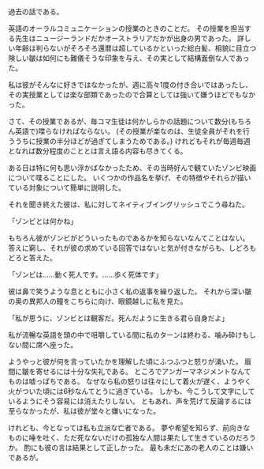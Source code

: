 過去の話である。

英語のオーラルコミュニケーションの授業のときのことだ。
その授業を担当する先生はニュージーランドだかオーストラリアだかが出身の男であった。
詳しい年齢は判らないがそろそろ還暦は超しているかといった総白髪、相貌に目立つ険しい皺は如何にも難儀そうな印象を与え、その実として結構面倒な人であった。

私は彼がそんなに好きではなかったが、週に高々1度の付き合いではあったし、その実授業としては楽な部類であったので合算としては強いて嫌うほどでもなかった。

さて、その授業であるが、毎コマ生徒は何かしらかの話題について数分(もちろん英語で)喋らなければならない。
(その授業が楽なのは、生徒全員がそれを行ううちに授業の半分ほどが過ぎてしまうためである。)
けれどもそれが毎週毎週となれば数分程度のこととは言え語る内容も尽きてくる。

ある日は特に何も思い浮かばなかったため、その当時好んで観ていたゾンビ映画について喋ることにした。
いくつかの作品名を挙げ、その特徴やそれらが描いている対象について簡単に説明した。

それを聞き終えた彼は、私に対してネイティブイングリッシュでこう尋ねた。

「ゾンビとは何かね」

もちろん彼がゾンビがどういったものであるかを知らないなんてことはない。
答えに窮し、それが彼の求めている回答ではないと気が付きながらも、しどろもどろと答えた。

「ゾンビは……動く死人です。……歩く死体です」

彼は鼻で笑うような息とともに小さく私の返事を繰り返した。
それから深い皺の奥の異邦人の瞳をこちらに向け、眼鏡越しに私を見た。

「私が思うに、ゾンビとは観客だ。死んだように生きる君ら自身だよ」

私が流暢な英語を頭の中で咀嚼している間に私のターンは終わる、噛み砕けもしない間に席へ座った。

ようやっと彼が何を言っていたかを理解した頃にふつふつと怒りが湧いた。
眉間に皺を寄せるには十分な失礼である。
ところでアンガーマネジメントなんてものは嘘っぱちである。
なぜなら私の怒りは往々にして着火が遅く、ようやく火がついた頃には6秒なんてとうに過ぎている。
しかも、今こうして文字にしているようにそう容易には消えたりしない。
ともあれ、声を荒げて反論するには至らなかったが、私は彼が堂々と嫌いになった。

けれども、今となっては私も立派な亡者である。
夢や希望を知らず、前向きなものに唾を吐く、ただ死なないだけの孤独な人間は果たして生きているのだろうか。
酌にも彼の言は結果として正しかった。
最も未だにあの老人のことは嫌いであるが。
